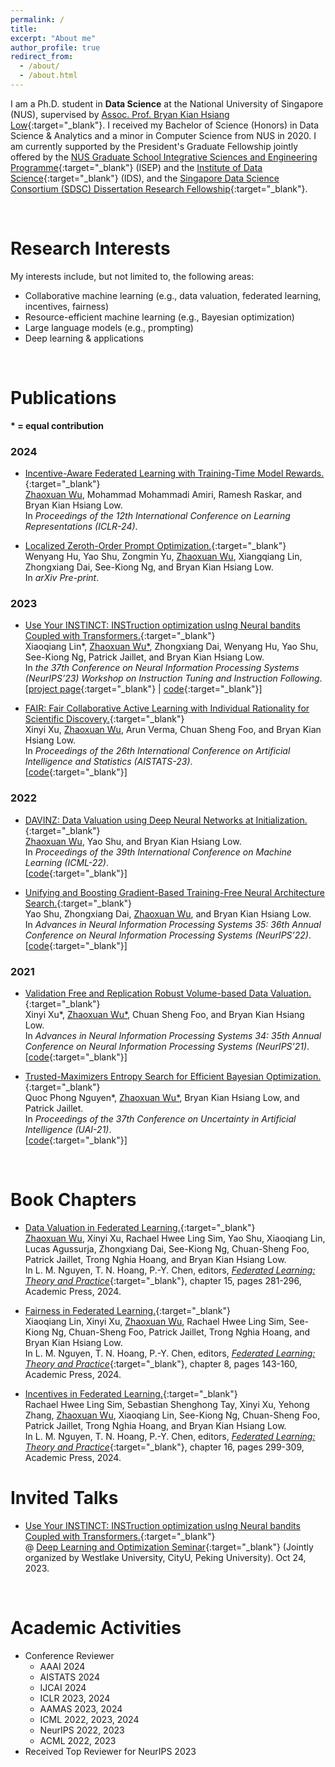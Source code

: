 ```yaml
---
permalink: /
title: 
excerpt: "About me"
author_profile: true
redirect_from: 
  - /about/
  - /about.html
---
```



I am a Ph.D. student in **Data Science** at the National University of Singapore (NUS), supervised by [Assoc. Prof. Bryan Kian Hsiang Low](https://www.comp.nus.edu.sg/~lowkh/research.html){:target="_blank"}. I received my Bachelor of Science (Honors) in Data Science & Analytics and a minor in Computer Science from NUS in 2020. I am currently supported by the President's Graduate Fellowship jointly offered by the [NUS Graduate School Integrative Sciences and Engineering Programme](https://isep.nus.edu.sg/){:target="_blank"} (ISEP) and the
[Institute of Data Science](https://ids.nus.edu.sg/){:target="_blank"} (IDS), and the [Singapore Data Science Consortium (SDSC) Dissertation Research Fellowship](https://sdsc.sg/fellowship/){:target="_blank"}.

<br/>

Research Interests
======
My interests include, but not limited to, the following areas:
* Collaborative machine learning (e.g., data valuation, federated learning, incentives, fairness)
*	Resource-efficient machine learning (e.g., Bayesian optimization)
* Large language models (e.g., prompting)
*	Deep learning & applications

<br/>

Publications
======
**\* = equal contribution**

### 2024

* [Incentive-Aware Federated Learning with Training-Time Model Rewards.](https://openreview.net/forum?id=FlY7WQ2hWS){:target="_blank"} \
<ins>Zhaoxuan Wu</ins>, Mohammad Mohammadi Amiri, Ramesh Raskar, and Bryan Kian Hsiang Low. \
In _Proceedings of the 12th International Conference on Learning Representations (ICLR-24)_.

* [Localized Zeroth-Order Prompt Optimization.](https://arxiv.org/abs/2403.02993){:target="_blank"} \
Wenyang Hu, Yao Shu, Zongmin Yu, <ins>Zhaoxuan Wu</ins>, Xiangqiang Lin, Zhongxiang Dai, See-Kiong Ng, and Bryan Kian Hsiang Low. \
In _arXiv Pre-print_.

### 2023

* [Use Your INSTINCT: INSTruction optimization usIng Neural bandits Coupled with Transformers.](https://arxiv.org/abs/2310.02905){:target="_blank"} \
Xiaoqiang Lin\*, <ins>Zhaoxuan Wu\*</ins>, Zhongxiang Dai, Wenyang Hu, Yao Shu, See-Kiong Ng, Patrick Jaillet, and Bryan Kian Hsiang Low. \
In _the 37th Conference on Neural Information Processing Systems (NeurIPS’23) Workshop on Instruction Tuning and Instruction Following_. \
\[[project page](https://xqlin98.github.io/INSTINCT){:target="_blank"} | [code](https://github.com/xqlin98/INSTINCT){:target="_blank"}\]

* [FAIR: Fair Collaborative Active Learning with Individual Rationality for Scientific Discovery.](https://proceedings.mlr.press/v206/xu23e.html){:target="_blank"} \
Xinyi Xu, <ins>Zhaoxuan Wu</ins>, Arun Verma, Chuan Sheng Foo, and Bryan Kian Hsiang Low. \
In _Proceedings of the 26th International Conference on Artificial Intelligence and Statistics (AISTATS-23)_. \
\[[code](https://github.com/XinyiYS/FAIR){:target="_blank"}\]

### 2022

* [DAVINZ: Data Valuation using Deep Neural Networks at Initialization.](https://proceedings.mlr.press/v162/wu22j.html){:target="_blank"} \
<ins>Zhaoxuan Wu</ins>, Yao Shu, and Bryan Kian Hsiang Low. \
In _Proceedings of the 39th International Conference on Machine Learning (ICML-22)_. \
\[[code](https://github.com/ZhaoxuanWu/DAVINZ-DataValuation){:target="_blank"}\]


* [Unifying and Boosting Gradient-Based Training-Free Neural Architecture Search.](https://proceedings.neurips.cc/paper_files/paper/2022/hash/d4e8355bcc5ac0a8b30aaac05fccc1f6-Abstract-Conference.html){:target="_blank"} \
Yao Shu, Zhongxiang Dai, <ins>Zhaoxuan Wu</ins>, and Bryan Kian Hsiang Low. \
In _Advances in Neural Information Processing Systems 35: 36th Annual Conference on Neural Information Processing Systems (NeurIPS’22)_. \
\[[code](https://github.com/shuyao95/HNAS){:target="_blank"}\]

### 2021

* [Validation Free and Replication Robust Volume-based Data Valuation.](https://proceedings.neurips.cc/paper/2021/hash/59a3adea76fadcb6dd9e54c96fc155d1-Abstract.html){:target="_blank"} \
Xinyi Xu\*, <ins>Zhaoxuan Wu\*</ins>, Chuan Sheng Foo, and Bryan Kian Hsiang Low. \
In _Advances in Neural Information Processing Systems 34: 35th Annual Conference on Neural Information Processing Systems (NeurIPS’21)_. \
\[[code](https://github.com/ZhaoxuanWu/VolumeBased-DataValuation){:target="_blank"}\]

* [Trusted-Maximizers Entropy Search for Efficient Bayesian Optimization.](https://proceedings.mlr.press/v161/nguyen21d/nguyen21d.pdf){:target="_blank"}  \
Quoc Phong Nguyen\*, <ins>Zhaoxuan Wu\*</ins>, Bryan Kian Hsiang Low, and Patrick Jaillet. \
In _Proceedings of the 37th Conference on Uncertainty in Artificial Intelligence (UAI-21)_. \
\[[code](https://github.com/ZhaoxuanWu/Trusted-Maximizers-Entropy-Search-BO){:target="_blank"}\]

<br/>

Book Chapters
======

* [Data Valuation in Federated Learning.](https://www.sciencedirect.com/science/article/abs/pii/B9780443190377000247){:target="_blank"} \
<ins>Zhaoxuan Wu</ins>, Xinyi Xu, Rachael Hwee Ling Sim, Yao Shu, Xiaoqiang Lin, Lucas Agussurja, Zhongxiang Dai, See-Kiong Ng, Chuan-Sheng Foo, Patrick Jaillet, Trong Nghia Hoang, and Bryan Kian Hsiang Low. \
In L. M. Nguyen, T. N. Hoang, P.-Y. Chen, editors, [_Federated Learning: Theory and Practice_](https://www.sciencedirect.com/book/9780443190377/federated-learning){:target="_blank"}, chapter 15, pages 281-296, Academic Press, 2024.

* [Fairness in Federated Learning.](https://www.sciencedirect.com/science/article/abs/pii/B9780443190377000168){:target="_blank"} \
Xiaoqiang Lin, Xinyi Xu, <ins>Zhaoxuan Wu</ins>, Rachael Hwee Ling Sim, See-Kiong Ng, Chuan-Sheng Foo, Patrick Jaillet, Trong Nghia Hoang, and Bryan Kian Hsiang Low. \
In L. M. Nguyen, T. N. Hoang, P.-Y. Chen, editors, [_Federated Learning: Theory and Practice_](https://www.sciencedirect.com/book/9780443190377/federated-learning){:target="_blank"}, chapter 8, pages 143-160, Academic Press, 2024.

* [Incentives in Federated Learning.](https://www.sciencedirect.com/science/article/abs/pii/B9780443190377000260){:target="_blank"} \
Rachael Hwee Ling Sim, Sebastian Shenghong Tay, Xinyi Xu, Yehong Zhang, <ins>Zhaoxuan Wu</ins>, Xiaoqiang Lin, See-Kiong Ng, Chuan-Sheng Foo, Patrick Jaillet, Trong Nghia Hoang, and Bryan Kian Hsiang Low. \
In L. M. Nguyen, T. N. Hoang, P.-Y. Chen, editors, [_Federated Learning: Theory and Practice_](https://www.sciencedirect.com/book/9780443190377/federated-learning){:target="_blank"}, chapter 16, pages 299-309, Academic Press, 2024.

Invited Talks
======

* [Use Your INSTINCT: INSTruction optimization usIng Neural bandits Coupled with Transformers.](https://www.bilibili.com/video/BV14C4y1n7Ji){:target="_blank"} \
@ [Deep Learning and Optimization Seminar](https://dlo-seminar.github.io/){:target="_blank"} (Jointly organized by Westlake University, CityU, Peking University). Oct 24, 2023.

<br/>

Academic Activities
======

* Conference Reviewer
  * AAAI 2024
  * AISTATS 2024
  * IJCAI 2024
  * ICLR 2023, 2024
  * AAMAS 2023, 2024
  * ICML 2022, 2023, 2024
  * NeurIPS 2022, 2023
  * ACML 2022, 2023
* Received Top Reviewer for NeurIPS 2023